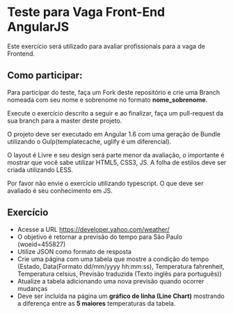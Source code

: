 # Teste para Vaga Front-End AngularJS

Este exercício será utilizado para avaliar profissionais para a vaga de Frontend. 


## Como participar:

Para participar do teste, faça um Fork deste repositório e crie uma Branch nomeada com seu nome e sobrenome no formato **nome_sobrenome**.

Execute o exercício descrito a seguir e ao finalizar, faça um pull-request da sua branch para a master deste projeto.

O projeto deve ser executado em Angular 1.6 com uma geração de Bundle utilizando o Gulp(templatecache, uglify é um diferencial).

O layout é Livre e seu design será parte menor da avaliação, o importante é mostrar que você sabe utilizar HTML5, CSS3, JS. A folha de estilos deve ser criada utilizando LESS.

Por favor não envie o exercício utilizando typescript. O que deve ser avaliado é seu conhecimento em JS.


## Exercício


* Acesse a URL https://developer.yahoo.com/weather/
* O objetivo é retornar a previsão do tempo para São Paulo (woeid=455827)
* Utilize JSON como formato de resposta
* Crie uma página com uma tabela que mostre a condição do tempo (Estado, Data(Formato dd/mm/yyyy hh:mm:ss), Temperatura fahrenheit, Temperatura celsius, Previsão traduzida (Texto inglês para português))
* Atualize a tabela adicionando uma nova previsão quando ocorrer mudanças
* Deve ser incluída na página um **gráfico de linha (Line Chart)** mostrando a diferença entre as **5 maiores** temperaturas da tabela.
